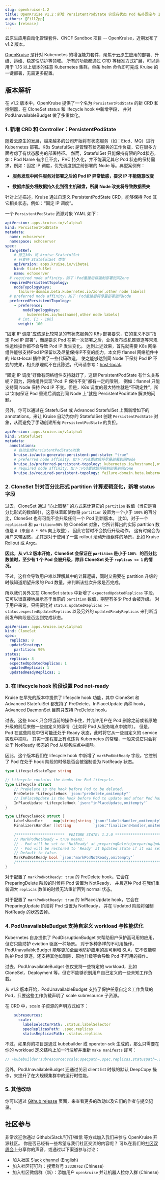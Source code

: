 ```yaml
---
slug: openkruise-1.2
title: OpenKruise v1.2：新增 PersistentPodState 实现有状态 Pod 拓扑固定与 IP 复用
authors: [FillZpp]
tags: [release]
---
```


云原生应用自动化管理套件、CNCF Sandbox 项目 -- OpenKruise，近期发布了 v1.2 版本。

[OpenKruise](https://openkruise.io) 是针对 Kubernetes 的增强能力套件，聚焦于云原生应用的部署、升级、运维、稳定性防护等领域。
所有的功能都通过 CRD 等标准方式扩展，可以适用于 1.16 以上版本的任意 Kubernetes 集群。单条 helm 命令即可完成 Kruise 的一键部署，无需更多配置。

## 版本解析

在 v1.2 版本中，OpenKruise 提供了一个名为 `PersistentPodState` 的新 CRD 和控制器，在 CloneSet status 和 lifecycle hook 中新增字段，
并对 PodUnavailableBudget 做了多重优化。

### 1. 新增 CRD 和 Controller：PersistentPodState


随着云原生的发展，越来越多的公司开始将有状态服务（如：Etcd、MQ）进行 Kubernetes 部署。K8s StatefulSet 是管理有状态服务的工作负载，它在很多方面考虑了有状态服务的部署特征。
然而，StatefulSet 只能保持有限的Pod状态，如：Pod Name 有序且不变，PVC 持久化，并不能满足其它 Pod 状态的保持需求，例如：固定 IP 调度，优先调度到之前部署的 Node 等。典型案例有：

- **服务发现中间件服务对部署之后的 Pod IP 异常敏感，要求 IP 不能随意改变**

- **数据库服务将数据持久化到宿主机磁盘，所属 Node 改变将导致数据丢失**

针对上述描述，Kruise 通过自定义 PersistentPodState CRD，能够保持 Pod 其它相关状态，例如：“固定 IP 调度”。

一个 `PersistentPodState` 资源对象 YAML 如下：

```yaml
apiVersion: apps.kruise.io/v1alpha1
kind: PersistentPodState
metadata:
  name: echoserver
  namespace: echoserver
spec:
  targetRef:
    # 原生k8s 或 kruise StatefulSet
    # 只支持 StatefulSet 类型
    apiVersion: apps.kruise.io/v1beta1
    kind: StatefulSet
    name: echoserver
  # required node affinity，如下：Pod重建后将强制部署到同Zone
  requiredPersistentTopology:
    nodeTopologyKeys:
      failure-domain.beta.kubernetes.io/zone[,other node labels]
  # preferred node affinity，如下：Pod重建后将尽量部署到同Node
  preferredPersistentTopology:
    - preference:
        nodeTopologyKeys:
          kubernetes.io/hostname[,other node labels]
      # int, [1 - 100]
      weight: 100
```

“固定 IP 调度”应该是比较常见的有状态服务的 K8s 部署要求，它的含义不是“指定 Pod IP 部署”，而是要求 Pod 在第一次部署之后，业务发布或机器驱逐等常规性运维操作都不会导致 Pod IP 发生变化。
达到上述效果，首先就需要 K8s 网络组件能够支持Pod IP保留以及尽量保持IP不变的能力，本文将 flannel 网络组件中的 Host-local 插件做了一些代码改造，
使之能够达到同 Node 下保持 Pod IP 不变的效果，相关原理就不在此陈述，代码请参考：[host-local](https://github.com/openkruise/samples)。

“固定 IP 调度”好像有网络组件支持就好了，这跟 PersistentPodState 有什么关系呢？因为，网络组件实现"Pod IP 保持不变"都有一定的限制，
例如：flannel 只能支持同 Node 保持 Pod IP 不变。但是，K8s 调度的最大特性就是“不确定性”，所以“如何保证 Pod 重建后调度到同 Node 上”就是 PersistentPodState 解决的问题。

另外，你可以通过在 StatefulSet 或 Advanced StatefulSet 上面新增如下的 annotations，来让 Kruise 自动为你的 StatefulSet 创建 `PersistentPodState` 对象，从而避免了手动创建所有 `PersistentPodState` 的负担。

```yaml
apiVersion: apps.kruise.io/v1alpha1
kind: StatefulSet
metadata:
  annotations:
    # 自动生成PersistentPodState对象
    kruise.io/auto-generate-persistent-pod-state: "true"
    # preferred node affinity，如下：Pod重建后将尽量部署到同Node
    kruise.io/preferred-persistent-topology: kubernetes.io/hostname[,other node labels]
    # required node affinity，如下：Pod重建后将强制部署到同Zone
    kruise.io/required-persistent-topology: failure-domain.beta.kubernetes.io/zone[,other node labels]
```

### 2. CloneSet 针对百分比形式 partition 计算逻辑变化，新增 status 字段

过去，CloneSet 通过 “向上取整” 的方式来计算它的 `partition` 数值（当它是百分比形式的数值时），这意味着即使你将 `partition`
设置为一个小于 `100%` 的百分比，CloneSet 也有可能不会升级任何一个 Pod 到新版本。
比如，对于一个 `replicas=8` 和 `partition=90%` 的 CloneSet 对象，它所计算出的实际 partition 数值是 `8`（来自 `8 * 90%` 向上取整），
因此它暂时不会执行升级动作。
这有时候会为用户来带困惑，尤其是对于使用了一些 rollout 滚动升级组件的场景，比如 Kruise Rollout 或 Argo。

**因此，从 v1.2 版本开始，CloneSet 会保证在 `partition` 是小于 `100% ` 的百分比数值时，至少有 1 个 Pod 会被升级，除非 CloneSet 处于 `replicas <= 1` 的情况。**

不过，这样会导致用户难以理解其中的计算逻辑，同时又需要在 partition 升级的时候知道期望升级的 Pod 数量，来判断该批次升级是否完成。

所以我们另外又在 CloneSet status 中新增了 `expectedUpdatedReplicas` 字段，它可以很直接地展示基于当前的 `partition` 数值，期望有多少 Pod 会被升级。
对于用户来说，只需要比对 `status.updatedReplicas >= status.expectedUpdatedReplicas` 以及另外的 `updatedReadyReplicas` 来判断当前发布阶段是否达到完成状态。

```yaml
apiVersion: apps.kruise.io/v1alpha1
kind: CloneSet
spec:
  replicas: 8
  updateStrategy:
    partition: 90%
status:
  replicas: 8
  expectedUpdatedReplicas: 1
  updatedReplicas: 1
  updatedReadyReplicas: 1
```

### 3. 在 lifecycle hook 阶段设置 Pod not-ready

Kruise 在早先的版本中提供了 lifecycle hook 功能，其中 CloneSet 和 Advanced StatefulSet 都支持了 PreDelete、InPlaceUpdate 两种 hook，
Advanced DaemonSet 目前只支持 PreDelete hook。

过去，这些 hook 只会将当前的操作卡住，并允许用户在 Pod 删除之前或者原地升级的前后来做一些自定义的事情（比如将 Pod 从服务端点中摘除）。
但是，Pod 在这些阶段中很可能还处于 Ready 状态，此时将它从一些自定义的 service 实现中摘除，
其实一定程度上有点违背 Kubernetes 的常理，一般来说它只会将处于 NotReady 状态的 Pod 从服务端点中摘除。

因此，这个版本我们在 lifecycle hook 中新增了 `markPodNotReady` 字段，它控制了 Pod 在处于 hook 阶段的时候是否会被强制设为 NotReady 状态。


```go
type LifecycleStateType string

// Lifecycle contains the hooks for Pod lifecycle.
type Lifecycle struct 
    // PreDelete is the hook before Pod to be deleted. 
    PreDelete *LifecycleHook `json:"preDelete,omitempty"` 
    // InPlaceUpdate is the hook before Pod to update and after Pod has been updated. 
    InPlaceUpdate *LifecycleHook `json:"inPlaceUpdate,omitempty"`
}

type LifecycleHook struct {
    LabelsHandler     map[string]string `json:"labelsHandler,omitempty"`
    FinalizersHandler []string          `json:"finalizersHandler,omitempty"`
	
    /**********************  FEATURE STATE: 1.2.0 ************************/
    // MarkPodNotReady = true means:
    // - Pod will be set to 'NotReady' at preparingDelete/preparingUpdate state.
    // - Pod will be restored to 'Ready' at Updated state if it was set to 'NotReady' at preparingUpdate state.
    // Default to false.
    MarkPodNotReady bool `json:"markPodNotReady,omitempty"`
    /*********************************************************************/	
}
```

对于配置了 `markPodNotReady: true` 的 PreDelete hook，它会在 PreparingDelete 阶段的时候将 Pod 设置为 NotReady，
并且这种 Pod 在我们重新调大 `replicas` 数值的时候无法重新回到 normal 状态。

对于配置了 `markPodNotReady: true` 的 InPlaceUpdate hook，它会在 PreparingUpdate 阶段将 Pod 设置为 NotReady，
并在 Updated 阶段将强制 NotReady 的状态去掉。

### 4. PodUnavailableBudget 支持自定义 workload 与性能优化

Kubernetes 自身提供了 PodDisruptionBudget 来帮助用户保护高可用的应用，但它只能防护 eviction 驱逐一种场景。
对于多种多样的不可用操作，PodUnavailableBudget 能够更加全面地防护应用的高可用和 SLA，它不仅能够防护 Pod 驱逐，还支持其他如删除、原地升级等会导致 Pod 不可用的操作。

过去，PodUnavailableBudget 仅仅支持一些特定的 workload，比如 CloneSet、Deployment 等，但它不能够识别用户自己定义的一些未知工作负载。

从 v1.2 版本开始，PodUnavailableBudget 支持了保护任意自定义工作负载的 Pod，只要这些工作负载声明了 scale subresource 子资源。

在 CRD 中，scale 子资源的声明方式如下：

```yaml
    subresources:
      scale:
        labelSelectorPath: .status.labelSelector
        specReplicasPath: .spec.replicas
        statusReplicasPath: .status.replicas
```

不过，如果你的项目是通过 kubebuilder 或 operator-sdk 生成的，那么只需要在你的 workload 定义结构上加一行注解并重新 `make manifests` 即可：

```go
// +kubebuilder:subresource:scale:specpath=.spec.replicas,statuspath=.status.replicas,selectorpath=.status.labelSelector
```

另外，PodUnavailableBudget 还通过关闭 client list 时候的默认 DeepCopy 操作，来提升了在大规模集群中的运行时性能。

### 5. 其他改动

你可以通过 [Github release](https://github.com/openkruise/kruise/releases) 页面，来查看更多的改动以及它们的作者与提交记录。

## 社区参与

非常欢迎你通过 Github/Slack/钉钉/微信 等方式加入我们来参与 OpenKruise 开源社区。
你是否已经有一些希望与我们社区交流的内容呢？
可以在我们的[社区双周会](https://shimo.im/docs/gXqmeQOYBehZ4vqo)上分享你的声音，或通过以下渠道参与讨论：

- 加入社区 [Slack channel](https://kubernetes.slack.com/channels/openkruise) (English)
- 加入社区钉钉群：搜索群号 `23330762` (Chinese)
- 加入社区微信群（新）：添加用户 `openkruise` 并让机器人拉你入群 (Chinese)
